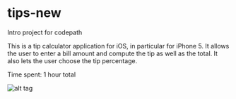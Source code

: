 # tips-new
Intro project for codepath

This is a tip calculator application for iOS, in particular for iPhone 5.
It allows the user to enter a bill amount and compute the tip as well as the
total. It also lets the user choose the tip percentage.

Time spent: 1 hour total

![alt tag](https://raw.github.com/Musicophilia/tips-new/blob/master/tips-demo-1.gif)